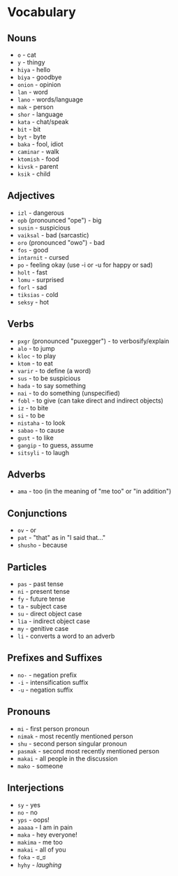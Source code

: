 # Vocabulary

## Nouns
- `o` - cat
- `y` - thingy
- `hiya` - hello
- `biya` - goodbye
- `onion` - opinion
- `lan` - word
- `lano` - words/language
- `mak` - person
- `shor` - language
- `kata` - chat/speak
- `bit` - bit
- `byt` - byte
- `baka` - fool, idiot
- `caminar` - walk
- `ktomish` - food
- `kivsk` - parent
- `ksik` - child

## Adjectives
- `izl` - dangerous
- `opb` (pronounced "ope") - big
- `susin` - suspicious
- `vaiksal` - bad (sarcastic)
- `oro` (pronounced "owo") - bad
- `fos` - good
- `intarnit` - cursed
- `po` - feeling okay (use -i or -u for happy or sad)
- `holt` - fast
- `lomu` - surprised
- `forl` - sad
- `tiksias` - cold
- `seksy` - hot

## Verbs
- `pxgr` (pronounced "puxegger") - to verbosify/explain
- `alo` - to jump
- `kloc` - to play
- `ktom` - to eat
- `varir` - to define (a word)
- `sus` - to be suspicious
- `hada` - to say something
- `nai` - to do something (unspecified)
- `fobl` - to give (can take direct and indirect objects)
- `iz` - to bite
- `si` - to be
- `nistaha` - to look
- `sabao` - to cause
- `gust` - to like
- `gangip` - to guess, assume
- `sitsyli` - to laugh

## Adverbs
- `ama` - too (in the meaning of "me too" or "in addition")

## Conjunctions
- `ov` - or
- `pat` - "that" as in "I said that..."
- `shusho` - because

## Particles
- `pas` - past tense
- `ni` - present tense
- `fy` - future tense
- `ta` - subject case
- `su` - direct object case
- `lia` - indirect object case
- `my` - genitive case
- `li` - converts a word to an adverb

## Prefixes and Suffixes
- `no-` - negation prefix
- `-i` - intensification suffix
- `-u` - negation suffix

## Pronouns
- `mi` - first person pronoun
- `nimak` - most recently mentioned person
- `shu` - second person singular pronoun
- `pasmak` - second most recently mentioned person
- `makai` - all people in the discussion
- `mako` - someone

## Interjections
- `sy` - yes
- `no` - no
- `yps` - oops!
- `aaaaa` - I am in pain
- `maka` - hey everyone!
- `makima` - me too
- `makai` - all of you
- `foka` - ಠ_ಠ
- `hyhy` - *laughing*